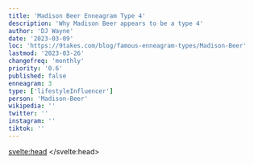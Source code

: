 ```yaml
---
title: 'Madison Beer Enneagram Type 4'
description: 'Why Madison Beer appears to be a type 4'
author: 'DJ Wayne'
date: '2023-03-09'
loc: 'https://9takes.com/blog/famous-enneagram-types/Madison-Beer'
lastmod: '2023-03-26'
changefreq: 'monthly'
priority: '0.6'
published: false
enneagram: 3
type: ['lifestyleInfluencer']
person: 'Madison-Beer'
wikipedia: ''
twitter: ''
instagram: ''
tiktok: ''
---
```


<!-- claudia tihan
tracie beer
madison beer reddit
madison beer onlyfans
madison beer only fans
madison beer tour
madison beer concert
madison beer 2022
madison beer of
maddie beer -->

<!-- Notes:  -->

<!-- <script>
	import  PopCard  from "../../../lib/components/atoms/PopCard.svelte";
</script>
<div
	style="display: flex;
    justify-content: center;
    margin: 1rem 0;
	"
>
	<PopCard
		image={`/types/7s/${'Madison-Beer'}.webp`}
		showIcon={false}
		enneagramType=""
		displayText="Madison Beer"
		subtext=""
	/>
</div> -->

<svelte:head>
</svelte:head>

